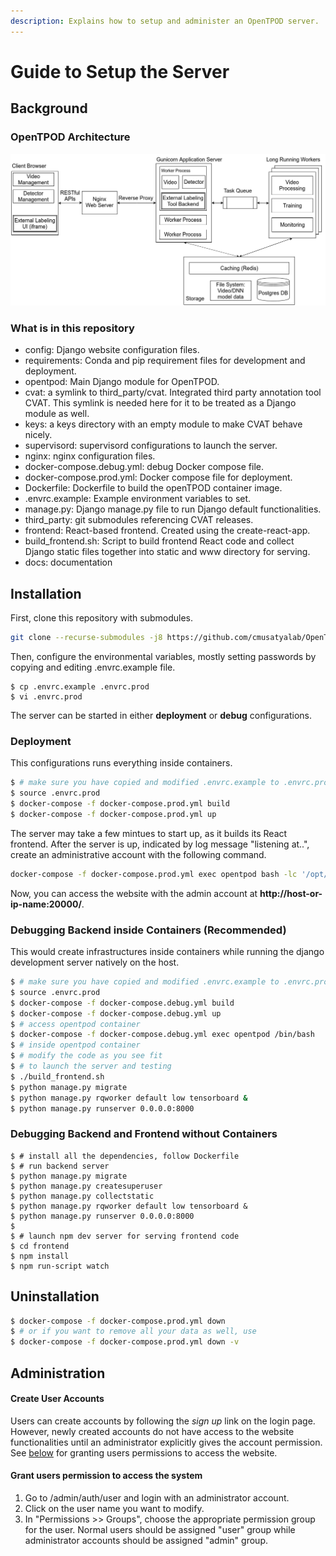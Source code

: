 ```yaml
---
description: Explains how to setup and administer an OpenTPOD server.
---
```


# Guide to Setup the Server

## Background

### OpenTPOD Architecture

![OpenTPOD Architecture](tpod-arch.png)

### What is in this repository

* config: Django website configuration files.
* requirements: Conda and pip requirement files for development and deployment.
* opentpod: Main Django module for OpenTPOD.
* cvat: a symlink to third_party/cvat. Integrated third party annotation tool CVAT. This symlink is needed here for it to be treated as a Django module as well.
* keys: a keys directory with an empty module to make CVAT behave nicely.
* supervisord: supervisord configurations to launch the server.
* nginx: nginx configuration files.
* docker-compose.debug.yml: debug Docker compose file.
* docker-compose.prod.yml: Docker compose file for deployment.
* Dockerfile: Dockerfile to build the openTPOD container image.
* .envrc.example: Example environment variables to set.
* manage.py: Django manage.py file to run Django default functionalities.
* third_party: git submodules referencing CVAT releases.
* frontend: React-based frontend. Created using the create-react-app.
* build_frontend.sh: Script to build frontend React code and collect Django
  static files together into static and www directory for serving.
* docs: documentation

## Installation

First, clone this repository with submodules.

```bash
git clone --recurse-submodules -j8 https://github.com/cmusatyalab/OpenTPOD.git
```

Then, configure the environmental variables, mostly setting passwords by copying
and editing .envrc.example file.

```
$ cp .envrc.example .envrc.prod
$ vi .envrc.prod
```

The server can be started in either **deployment** or **debug** configurations.

### Deployment

This configurations runs everything inside containers.

```bash
$ # make sure you have copied and modified .envrc.example to .envrc.prod
$ source .envrc.prod
$ docker-compose -f docker-compose.prod.yml build
$ docker-compose -f docker-compose.prod.yml up
```

The server may take a few mintues to start up, as it builds its React frontend. After the server is up, indicated by log message "listening at..", create an administrative account with the following command.

```bash
docker-compose -f docker-compose.prod.yml exec opentpod bash -lc '/opt/conda/envs/opentpod-env/bin/python manage.py createsuperuser'
```

Now, you can access the website with the admin account at **http://host-or-ip-name:20000/**.

### Debugging Backend inside Containers (Recommended)

This would create infrastructures inside containers while running the django
development server natively on the host.

```bash
$ # make sure you have copied and modified .envrc.example to .envrc.prod
$ source .envrc.prod
$ docker-compose -f docker-compose.debug.yml build
$ docker-compose -f docker-compose.debug.yml up
$ # access opentpod container
$ docker-compose -f docker-compose.debug.yml exec opentpod /bin/bash
$ # inside opentpod container
$ # modify the code as you see fit
$ # to launch the server and testing
$ ./build_frontend.sh
$ python manage.py migrate
$ python manage.py rqworker default low tensorboard &
$ python manage.py runserver 0.0.0.0:8000
```

### Debugging Backend and Frontend without Containers 
```
$ # install all the dependencies, follow Dockerfile
$ # run backend server
$ python manage.py migrate
$ python manage.py createsuperuser
$ python manage.py collectstatic
$ python manage.py rqworker default low tensorboard &
$ python manage.py runserver 0.0.0.0:8000
$
$ # launch npm dev server for serving frontend code
$ cd frontend
$ npm install
$ npm run-script watch
```

## Uninstallation

```bash
$ docker-compose -f docker-compose.prod.yml down
$ # or if you want to remove all your data as well, use
$ docker-compose -f docker-compose.prod.yml down -v
```


## Administration

#### Create User Accounts

Users can create accounts by following the *sign up* link on the login page. 
However, newly created accounts do not have access to the website functionalities 
until an administrator explicitly gives the account permission. 
See [below](####Grant-users-permission-to-access-the-system) for granting users permissions to access the website.

#### Grant users permission to access the system

1. Go to /admin/auth/user and login with an administrator account.
2. Click on the user name you want to modify.
3. In "Permissions >> Groups", choose the appropriate permission group for the user. Normal users should be assigned "user" group while administrator accounts should be assigned "admin" group.
